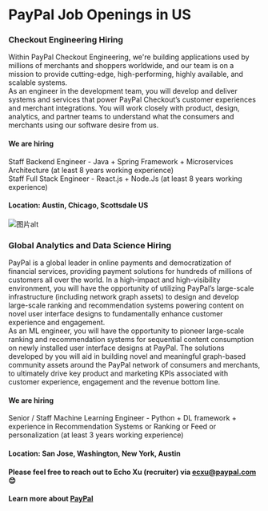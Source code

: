 # PayPal Job Openings in US
### Checkout Engineering Hiring
Within PayPal Checkout Engineering, we're building applications used by millions of merchants and shoppers worldwide, and our team is on a mission to provide cutting-edge, high-performing, highly available, and scalable systems. 
  <br />  As an engineer in the development team, you will develop and deliver systems and services that power PayPal Checkout’s customer experiences and merchant integrations. You will work closely with product, design, analytics, and partner teams to understand what the consumers and merchants using our software desire from us.
#### We are hiring 
Staff Backend Engineer - Java + Spring Framework + Microservices Architecture (at least 8 years working experience)
<br /> Staff Full Stack Engineer - React.js + Node.Js (at least 8 years working experience)
#### Location: Austin, Chicago, Scottsdale US

![图片alt](C:\Users\ecxu\Desktop\Photo "123")

### Global Analytics and Data Science Hiring
PayPal is a global leader in online payments and democratization of financial services, providing payment solutions for hundreds of millions of customers all over the world. In a high-impact and high-visibility environment, you will have the opportunity of utilizing PayPal’s large-scale infrastructure (including network graph assets) to design and develop large-scale ranking and recommendation systems powering content on novel user interface designs to fundamentally enhance customer experience and engagement.
 <br /> As an ML engineer, you will have the opportunity to pioneer large-scale ranking and recommendation systems for sequential content consumption on newly installed user interface designs at PayPal. The solutions developed by you will aid in building novel and meaningful graph-based community assets around the PayPal network of consumers and merchants, to ultimately drive key product and marketing KPIs associated with customer experience, engagement and the revenue bottom line.

#### We are hiring 
Senior / Staff Machine Learning Engineer - Python + DL framework + experience in Recommendation Systems or Ranking or Feed or personalization (at least 3 years working experience)
#### Location: San Jose, Washington, New York, Austin

#### Please feel free to reach out to Echo Xu (recruiter) via ecxu@paypal.com 😊

#### Learn more about [PayPal](https://www.paypal.com/us/webapps/mpp/about)
